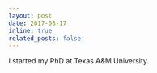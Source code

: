 ```yaml
---
layout: post
date: 2017-08-17
inline: true
related_posts: false
---
```


I started my PhD at Texas A&M University.
